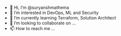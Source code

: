 - 👋 Hi, I’m @suryanshmathema
- 👀 I’m interested in DevOps, ML and Security
- 🌱 I’m currently learning Terraform, Solution Architect
- 💞️ I’m looking to collaborate on ...
- 📫 How to reach me ...

<!---
suryanshmathema/suryanshmathema is a ✨ special ✨ repository because its `README.md` (this file) appears on your GitHub profile.
You can click the Preview link to take a look at your changes.
--->
